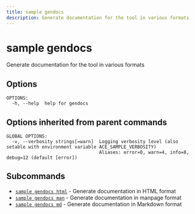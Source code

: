 ```yaml
---
title: sample gendocs
description: Generate documentation for the tool in various formats
---
```


<!--
This documentation is auto generated by a script.
Please do not edit this file directly.
-->

<!-- markdownlint-disable-next-line single-title -->
# sample gendocs

Generate documentation for the tool in various formats

## Options

```plaintext
OPTIONS:
  -h, --help  help for gendocs
```

## Options inherited from parent commands

```plaintext
GLOBAL OPTIONS:
  -v, --verbosity strings[=warn]  Logging verbosity level (also setable with environment variable ACE_SAMPLE_VERBOSITY)
                                  Aliases: error=0, warn=4, info=8, debug=12 (default [error])
```

## Subcommands

- [`sample gendocs html`](html.md) - Generate documentation in HTML format
- [`sample gendocs man`](man.md) - Generate documentation in manpage format
- [`sample gendocs md`](md.md) - Generate documentation in Markdown format
